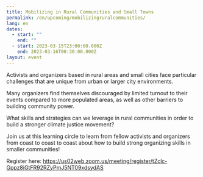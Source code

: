 ```yaml
---
title: Mobilizing in Rural Communities and Small Towns
permalink: /en/upcoming/mobilizingruralcommunities/
lang: en
dates:
  - start: ""
    end: ""
  - start: 2023-03-15T23:00:00.000Z
    end: 2023-03-16T00:30:00.000Z
layout: event
---
```

Activists and organizers based in rural areas and small cities face particular challenges that are unique from urban or larger city environments. 



Many organizers find themselves discouraged by limited turnout to their events compared to more populated areas, as well as other barriers to building community power. 



What skills and strategies can we leverage in rural communities in order to build a stronger climate justice movement? 



Join us at this learning circle to learn from fellow activists and organizers from coast to coast to coast about how to build strong organizing skills in smaller communities!

R﻿egister here: <https://us02web.zoom.us/meeting/register/tZclc-Gppz8iGtFR92RZyPmJ5NT09xdsydAS>